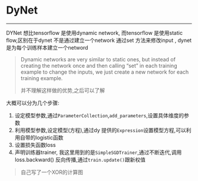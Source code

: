 # DyNet

***

DYNet 想比tensorflow 是使用dynamic network, 而tensorflow 是使用static flow,区别在于dynet 不是通过建立一个network 通过set 方法来修改input , dynet 是为每个训练样本建立一个netword

> Dynamic networks are very similar to static ones, but instead of creating the network once and then calling “set” in each training example to change the inputs, we just create a new network for each training example.
>
> 并不理解这样做的优势,之后可以了解

大概可以分为几个步骤:

1. 设定模型参数,通过`ParameterCollection`,`add_parameters`,设置具体维度的参数
2. 利用模型参数,设定模型(方程),通过dy 提供的`Expression`设置模型方程,可以利用自带的logistic函数
3. 设置损失函数loss
4. 声明训练器trainer, 我这里用到的是`SimpleSGDTrainer`,通过不断迭代,调用loss.backward() 反向传播,通过`train.update()`跟新权值


> 自己写了一个XOR的计算图

